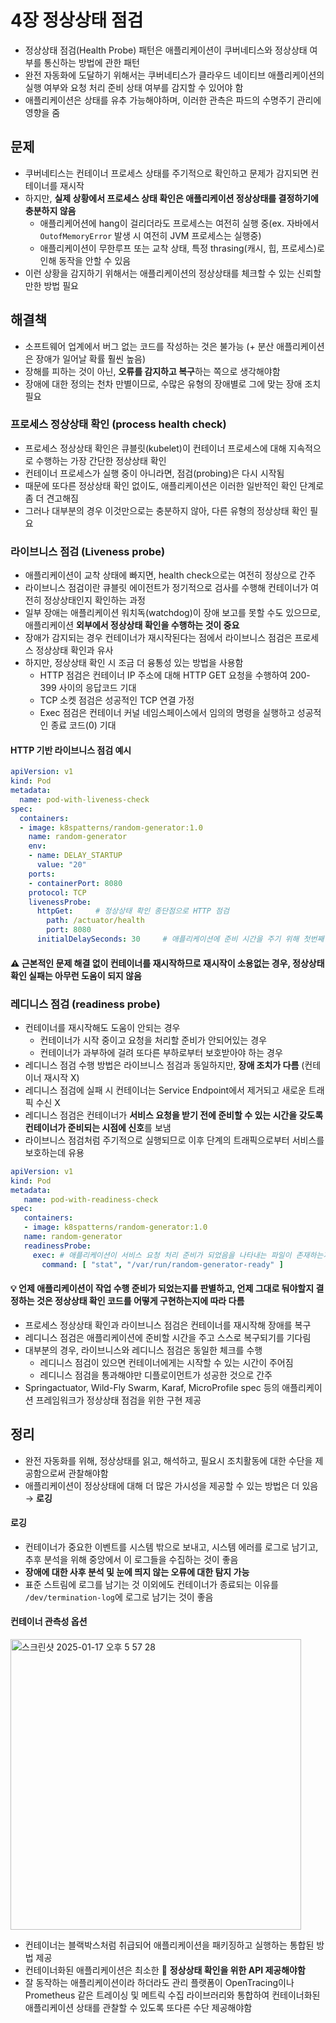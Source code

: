 # 4장 정상상태 점검
- 정상상태 점검(Health Probe) 패턴은 애플리케이션이 쿠버네티스와 정상상태 여부를 통신하는 방법에 관한 패턴
- 완전 자동화에 도달하기 위해서는 쿠버네티스가 클라우드 네이티브 애플리케이션의 실행 여부와 요청 처리 준비 상태 여부를 감지할 수 있어야 함
- 애플리케이션은 상태를 유추 가능해야하며, 이러한 관측은 파드의 수명주기 관리에 영향을 줌

## 문제
- 쿠버네티스는 컨테이너 프로세스 상태를 주기적으로 확인하고 문제가 감지되면 컨테이너를 재시작
- 하지만, **실제 상황에서 프로세스 상태 확인은 애플리케이션 정상상태를 결정하기에 충분하지 않음**
  - 애플리케어션에 hang이 걸리더라도 프로세스는 여전히 실행 중(ex. 자바에서 `OutofMemoryError` 발생 시 여전히 JVM 프로세스는 실행중)
  - 애플리케이션이 무한루프 또는 교착 상태, 특정 thrasing(캐시, 힙, 프로세스)로 인해 동작을 안할 수 있음
- 이런 상황을 감지하기 위해서는 애플리케이션의 정상상태를 체크할 수 있는 신뢰할 만한 방법 필요

## 해결책
- 소프트웨어 업계에서 버그 없는 코드를 작성하는 것은 불가능 (+ 분산 애플리케이션은 장애가 일어날 확률 훨씬 높음)
- 장해를 피하는 것이 아닌, **오류를 감지하고 복구**하는 쪽으로 생각해야함
- 장애에 대한 정의는 천차 만별이므로, 수많은 유형의 장애별로 그에 맞는 장애 조치 필요

### 프로세스 정상상태 확인 (process health check)
- 프로세스 정상상태 확인은 큐블릿(kubelet)이 컨테이너 프로세스에 대해 지속적으로 수행하는 가장 간단한 정상상태 확인
- 컨테이너 프로세스가 실행 중이 아니라면, 점검(probing)은 다시 시작됨
- 때문에 또다른 정상상태 확인 없이도, 애플리케이션은 이러한 일반적인 확인 단계로 좀 더 견고해짐
- 그러나 대부분의 경우 이것만으로는 충분하지 않아, 다른 유형의 정상상태 확인 필요

### 라이브니스 점검 (Liveness probe)
- 애플리케이션이 교착 상태에 빠지면, health check으로는 여전히 정상으로 간주
- 라이브니스 점검이란 큐블릿 에이전트가 정기적으로 검사를 수행해 컨테이너가 여전히 정상상태인지 확인하는 과정
- 일부 장애는 애플리케이션 워치독(watchdog)이 장애 보고를 못할 수도 있으므로, 애플리케이션 **외부에서 정상상태 확인을 수행하는 것이 중요**
- 장애가 감지되는 경우 컨테이너가 재시작된다는 점에서 라이브니스 점검은 프로세스 정상상태 확인과 유사
- 하지만, 정상상태 확인 시 조금 더 융통성 있는 방법을 사용함
  - HTTP 점검은 컨테이너 IP 주소에 대해 HTTP GET 요청을 수행하여 200-399 사이의 응답코드 기대
  - TCP 소켓 점검은 성공적인 TCP 연결 가정
  - Exec 점검은 컨테이너 커널 네임스페이스에서 임의의 명령을 실행하고 성공적인 종료 코드(0) 기대

#### HTTP 기반 라이브니스 점검 예시
```yaml
apiVersion: v1
kind: Pod
metadata:
  name: pod-with-liveness-check
spec:
  containers:
  - image: k8spatterns/random-generator:1.0
    name: random-generator
    env:
    - name: DELAY_STARTUP
      value: "20"
    ports:
    - containerPort: 8080
    protocol: TCP
    livenessProbe:
      httpGet:     # 정상상태 확인 종단점으로 HTTP 점검
        path: /actuator/health
        port: 8080
      initialDelaySeconds: 30     # 애플리케이션에 준비 시간을 주기 위해 첫번째 점검을 수행하기 전 30초 기다림
``` 

#### ⚠️ 근본적인 문제 해결 없이 컨테이너를 재시작하므로 재시작이 소용없는 경우, 정상상태 확인 실패는 아무런 도움이 되지 않음

### 레디니스 점검 (readiness probe)
- 컨테이너를 재시작해도 도움이 안되는 경우
   - 컨테이너가 시작 중이고 요청을 처리할 준비가 안되어있는 경우
   - 컨테이너가 과부하에 걸려 또다른 부하로부터 보호받아야 하는 경우
- 레디니스 점검 수행 방법은 라이브니스 점검과 동일하지만, **장애 조치가 다름** (컨테이너 재시작 X)
- 레디니스 점검에 실패 시 컨테이너는 Service Endpoint에서 제거되고 새로운 트래픽 수신 X
- 레디니스 점검은 컨테이너가 **서비스 요청을 받기 전에 준비할 수 있는 시간을 갖도록 컨테이너가 준비되는 시점에 신호**를 보냄
- 라이브니스 점검처럼 주기적으로 실행되므로 이후 단계의 트래픽으로부터 서비스를 보호하는데 유용

```yaml
apiVersion: v1
kind: Pod
metadata:
   name: pod-with-readiness-check
spec:
   containers:
   - image: k8spatterns/random-generator:1.0
   name: random-generator
   readinessProbe:
     exec: # 애플리케이션이 서비스 요청 처리 준비가 되었음을 나타내는 파일이 존재하는지 확인. 존재하지 않을 경우 에러반환하여 점검 실패
       command: [ "stat", "/var/run/random-generator-ready" ]
```

#### 💡 언제 애플리케이션이 작업 수행 준비가 되었는지를 판별하고, 언제 그대로 둬야할지 결정하는 것은 정상상태 확인 코드를 어떻게 구현하는지에 따라 다름
- 프로세스 정상상태 확인과 라이브니스 점검은 컨테이너를 재시작해 장애를 복구
- 레디니스 점검은 애플리케이션에 준비할 시간을 주고 스스로 복구되기를 기다림
- 대부분의 경우, 라이브니스와 레디니스 점검은 동일한 체크를 수행
   - 레디니스 점검이 있으면 컨테이너에게는 시작할 수 있는 시간이 주어짐
   - 레디니스 점검을 통과해야만 디플로이먼트가 성공한 것으로 간주 
- Springactuator, Wild-Fly Swarm, Karaf, MicroProfile spec 등의 애플리케이션 프레임워크가 정상상태 점검을 위한 구현 제공

## 정리
- 완전 자동화를 위해, 정상상태를 읽고, 해석하고, 필요시 조치활동에 대한 수단을 제공함으로써 관찰해야함
- 애플리케이션이 정상상태에 대해 더 많은 가시성을 제공할 수 있는 방법은 더 있음 → **로깅**

#### 로깅
- 컨테이너가 중요한 이벤트를 시스템 밖으로 보내고, 시스템 에러를 로그로 남기고, 추후 분석을 위해 중앙에서 이 로그들을 수집하는 것이 좋음
- **장애에 대한 사후 분석 및 눈에 띄지 않는 오류에 대한 탐지 가능**
- 표준 스트림에 로그를 남기는 것 이외에도 컨테이너가 종료되는 이유를 `/dev/termination-log`에 로그로 남기는 것이 좋음

#### 컨테이너 관측성 옵션
<img width="465" alt="스크린샷 2025-01-17 오후 5 57 28" src="https://github.com/user-attachments/assets/6f06a22a-f8b2-4fe7-954e-9436f8004050" />

- 컨테이너는 블랙박스처럼 취급되어 애플리케이션을 패키징하고 실행하는 통합된 방법 제공
- 컨테이너화된 애플리케이션은 최소한 🚨 **정상상태 확인을 위한 API 제공해야함**
- 잘 동작하는 애플리케이션이라 하더라도 관리 플랫폼이 OpenTracing이나 Prometheus 같은 트레이싱 및 메트릭 수집 라이브러리와 통합하여 컨테이너화된 애플리케이션 상태를 관찰할 수 있도록 또다른 수단 제공해야함
